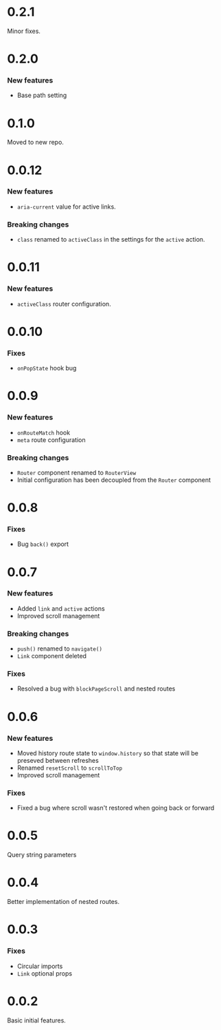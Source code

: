 # 0.2.1

Minor fixes.

# 0.2.0

### New features
* Base path setting

# 0.1.0

Moved to new repo.

# 0.0.12

### New features
* `aria-current` value for active links.

### Breaking changes
* `class` renamed to `activeClass` in the settings for the `active` action.

# 0.0.11

### New features
* `activeClass` router configuration.

# 0.0.10

### Fixes
* `onPopState` hook bug

# 0.0.9

### New features
* `onRouteMatch` hook
* `meta` route configuration

### Breaking changes
* `Router` component renamed to `RouterView`
* Initial configuration has been decoupled from the `Router` component

# 0.0.8

### Fixes
* Bug `back()` export

# 0.0.7

### New features
* Added `link` and `active` actions
* Improved scroll management

### Breaking changes
* `push()` renamed to `navigate()`
* `Link` component deleted

### Fixes
* Resolved a bug with `blockPageScroll` and nested routes

# 0.0.6

### New features
* Moved history route state to `window.history` so that state will be preseved between refreshes
* Renamed `resetScroll` to `scrollToTop`
* Improved scroll management

### Fixes
* Fixed a bug where scroll wasn't restored when going back or forward

# 0.0.5

Query string parameters

# 0.0.4

Better implementation of nested routes.

# 0.0.3

### Fixes
* Circular imports
* `Link` optional props

# 0.0.2

Basic initial features.